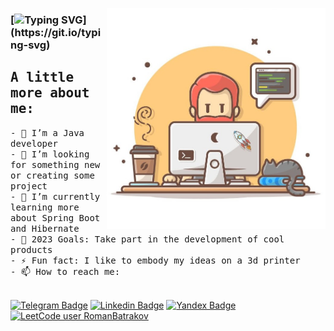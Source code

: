 <img width="350" align="right" alt="Github"
src="https://github.com/RomanBatrakov/RomanBatrakov/blob/main/images/mainPicture.jpg" 
/> 

### [![Typing SVG](https://readme-typing-svg.herokuapp.com?font=Stylish&size=35&duration=5000&pause=3000&color=000000&width=435&height=70&lines=Hi%2C+There+%F0%9F%91%8B+I'am+Roman.)](https://git.io/typing-svg)

## <samp> A little more about me:
<samp>
- 🌱 I’m a Java developer<br>
- 👯 I’m looking for something new or creating some project<br>
- 📖 I’m currently learning more about Spring Boot and Hibernate<br>
- 🎯 2023 Goals: Take part in the development of cool products<br>
- ⚡ Fun fact: I like to embody my ideas on a 3d printer<br>
- 📫 How to reach me:<br><br>
</samp>
  
[![Telegram Badge](https://img.shields.io/badge/Telegram-0088cc?style=flat&logo=Telegram&logoColor=white&link=https://t.me/baterok)](https://t.me/baterok)
[![Linkedin Badge](https://img.shields.io/badge/LinkedIn-0077B5?style=flat&logo=Linkedin&logoColor=white&link=https://www.linkedin.com/in/romanbatrakovjd)](https://www.linkedin.com/in/romanbatrakovjd)
[![Yandex Badge](https://img.shields.io/badge/-Email-yellow?style=flat&logo=Gmail&logoColor=white&href=mailto:batrakov.r.v@yandex.ru)](batrakov.r.v@yandex.ru)
[![LeetCode user RomanBatrakov](https://img.shields.io/badge/dynamic/json?style=flat&labelColor=black&color=%23ffa116&label=Solved&query=solvedOverTotal&url=https%3A%2F%2Fleetcode-badge.vercel.app%2Fapi%2Fusers%2FRomanBatrakov&logo=leetcode&logoColor=yellow)](https://leetcode.com/RomanBatrakov/)
